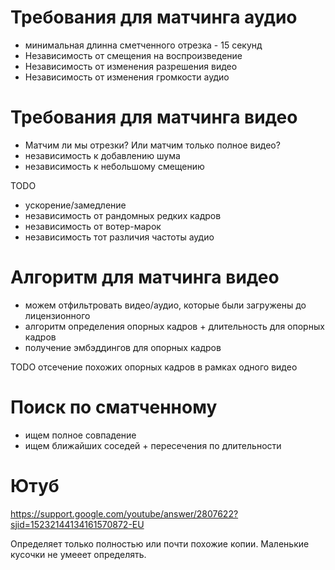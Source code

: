 # Требования для матчинга аудио
* минимальная длинна сметченного отрезка - 15 секунд
* Независимость от смещения на воспроизведение
* Независимость от изменения разрешения видео
* Независимость от изменения громкости аудио

# Требования для матчинга видео
* Матчим ли мы отрезки? Или матчим только полное видео?
* независимость к добавлению шума
* независимость к небольшому смещению

TODO
* ускорение/замедление
* независимость от рандомных редких кадров
* независимость от вотер-марок
* независимость тот различия частоты аудио

# Алгоритм для матчинга видео

* можем отфильтровать видео/аудио, которые были загружены до лицензионного
* алгоритм определения опорных кадров + длительность для опорных кадров
* получение эмбэддингов для опорных кадров

TODO отсечение похожих опорных кадров в рамках одного видео

# Поиск по сматченному
* ищем полное совпадение
* ищем ближайших соседей + пересечения по длительности

# Ютуб

https://support.google.com/youtube/answer/2807622?sjid=15232144134161570872-EU

Определяет только полностью или почти похожие копии. Маленькие кусочки не умееет определять.
